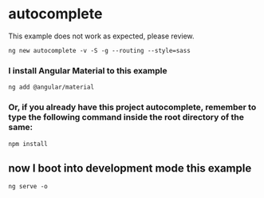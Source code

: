 # autocomplete

This example does not work as expected, please review.

```shell
ng new autocomplete -v -S -g --routing --style=sass
```

### I install Angular Material to this example

```shell
ng add @angular/material
```

### Or, if you already have this project autocomplete, remember to type the following command inside the root directory of the same:

```shell
npm install
```

## now I boot into development mode this example

```shell
ng serve -o
```
